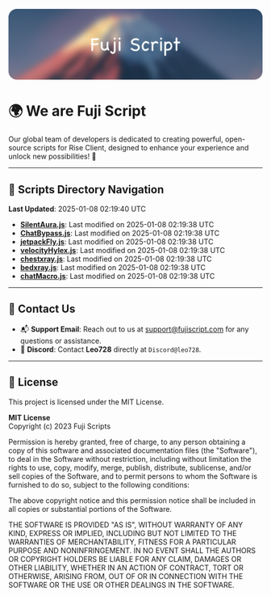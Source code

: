![Banner](.github/b.webp)

# 🌍 **We are Fuji Script**

Our global team of developers is dedicated to creating powerful, open-source scripts for Rise Client, designed to enhance your experience and unlock new possibilities! 🌟

---
<!-- SCRIPTS_NAVIGATION_START -->
## 📂 **Scripts Directory Navigation**

**Last Updated**: 2025-01-08 02:19:40 UTC

- **[SilentAura.js](scripts/SilentAura.js)**: Last modified on 2025-01-08 02:19:38 UTC
- **[ChatBypass.js](scripts/ChatBypass.js)**: Last modified on 2025-01-08 02:19:38 UTC
- **[jetpackFly.js](scripts/jetpackFly.js)**: Last modified on 2025-01-08 02:19:38 UTC
- **[velocityHylex.js](scripts/velocityHylex.js)**: Last modified on 2025-01-08 02:19:38 UTC
- **[chestxray.js](scripts/chestxray.js)**: Last modified on 2025-01-08 02:19:38 UTC
- **[bedxray.js](scripts/bedxray.js)**: Last modified on 2025-01-08 02:19:38 UTC
- **[chatMacro.js](scripts/chatMacro.js)**: Last modified on 2025-01-08 02:19:38 UTC

<!-- SCRIPTS_NAVIGATION_END -->

---

## 💬 **Contact Us**  
- 📬 **Support Email**: Reach out to us at [support@fujiscript.com](mailto:support@fujiscript.com) for any questions or assistance.  
- 💬 **Discord**: Contact **Leo728** directly at `Discord@leo728`.

---

## 📜 **License**

This project is licensed under the MIT License.  

**MIT License**  
Copyright (c) 2023 Fuji Scripts  

Permission is hereby granted, free of charge, to any person obtaining a copy of this software and associated documentation files (the "Software"), to deal in the Software without restriction, including without limitation the rights to use, copy, modify, merge, publish, distribute, sublicense, and/or sell copies of the Software, and to permit persons to whom the Software is furnished to do so, subject to the following conditions:  

The above copyright notice and this permission notice shall be included in all copies or substantial portions of the Software.  

THE SOFTWARE IS PROVIDED "AS IS", WITHOUT WARRANTY OF ANY KIND, EXPRESS OR IMPLIED, INCLUDING BUT NOT LIMITED TO THE WARRANTIES OF MERCHANTABILITY, FITNESS FOR A PARTICULAR PURPOSE AND NONINFRINGEMENT. IN NO EVENT SHALL THE AUTHORS OR COPYRIGHT HOLDERS BE LIABLE FOR ANY CLAIM, DAMAGES OR OTHER LIABILITY, WHETHER IN AN ACTION OF CONTRACT, TORT OR OTHERWISE, ARISING FROM, OUT OF OR IN CONNECTION WITH THE SOFTWARE OR THE USE OR OTHER DEALINGS IN THE SOFTWARE.  
